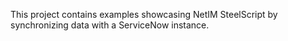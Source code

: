 This project contains examples showcasing NetIM SteelScript by synchronizing data with a ServiceNow instance.
